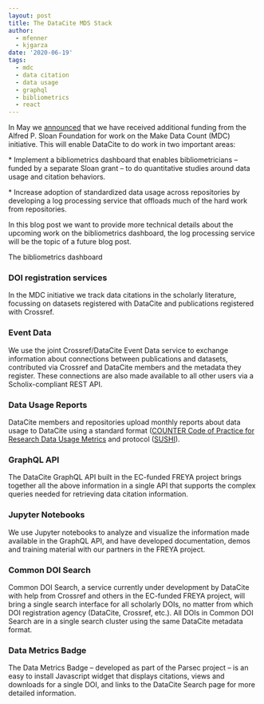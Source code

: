 ```yaml
---
layout: post
title: The DataCite MDS Stack
author:
  - mfenner
  - kjgarza
date: '2020-06-19'
tags:
  - mdc
  - data citation
  - data usage
  - graphql
  - bibliometrics
  - react
---
```

In May we [announced](https://makedatacount.org/2020/05/05/igniting-change-our-next-steps/) that we have received additional funding from the Alfred P. Sloan Foundation for work on the Make Data Count (MDC) initiative. This will enable DataCite to do work in two important areas:

\* Implement a bibliometrics dashboard that enables bibliometricians – funded by a separate Sloan grant – to do quantitative studies around data usage and citation behaviors.

\* Increase adoption of standardized data usage across repositories by developing a log processing service that offloads much of the hard work from repositories.

In this blog post we want to provide more technical details about the upcoming work on the bibliometrics dashboard, the log processing service will be the topic of a future blog post.

The bibliometrics dashboard 

### DOI registration services
In the MDC initiative we track data citations in the scholarly literature, focussing on datasets registered with DataCite and publications registered with Crossref.

### Event Data
We use the joint Crossref/DataCite Event Data service to exchange information about connections between publications and datasets, contributed via Crossref and DataCite members and the metadata they register. These connections are also made available to all other users via a Scholix-compliant REST API.

### Data Usage Reports
DataCite members and repositories upload monthly reports about data usage to DataCite using a standard format ([COUNTER Code of Practice for Research Data Usage Metrics](https://www.projectcounter.org/counter-code-practice-research-data-usage-metrics-release-1/) and protocol ([SUSHI](https://www.projectcounter.org/code-of-practice-sections/sushi/)).

### GraphQL API
The DataCite GraphQL API built in the EC-funded FREYA project brings together all the above information in a single API that supports the complex queries needed for retrieving data citation information.

### Jupyter Notebooks
We use Jupyter notebooks to analyze and visualize the information made available in the GraphQL API, and have developed documentation, demos and training material with our partners in the FREYA project.

### Common DOI Search
Common DOI Search, a service currently under development by DataCite with help from Crossref and others in the EC-funded FREYA project, will bring a single search interface for all scholarly DOIs, no matter from which DOI registration agency (DataCite, Crossref, etc.). All DOIs in Common DOI Search are in a single search cluster using the same DataCite metadata format.

### Data Metrics Badge
The Data Metrics Badge – developed as part of the Parsec project – is an easy to install Javascript widget that displays citations, views and downloads for a single DOI, and links to the DataCite Search page for more detailed information.

### 

